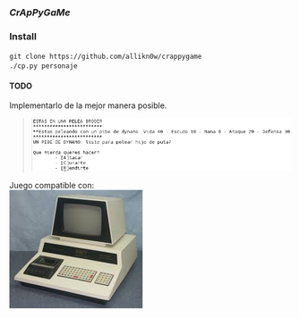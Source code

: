 ### _CrApPyGaMe_

### Install
`git clone https://github.com/allikn0w/crappygame`  
`./cp.py personaje`

#### TODO
Implementarlo de la mejor manera posible.

> ![alt text](https://github.com/allikn0w/crappygame/blob/master/img/fun.png)

Juego compatible con:  
![alt_text](https://raw.githubusercontent.com/allikn0w/crappygame/master/img/crappy.jpeg)  
